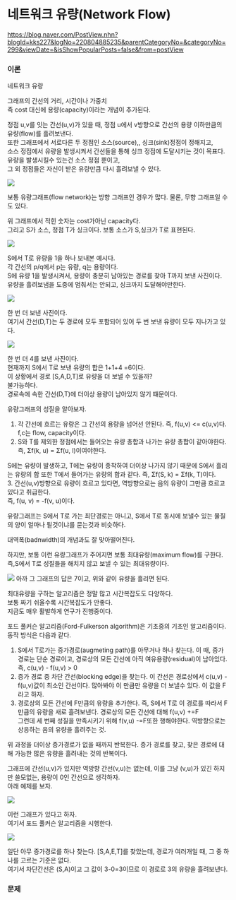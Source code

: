 # 네트워크 유량(Network Flow) 

https://blog.naver.com/PostView.nhn?blogId=kks227&logNo=220804885235&parentCategoryNo=&categoryNo=299&viewDate=&isShowPopularPosts=false&from=postView


### 이론

네트워크 유량  

그래프의 간선의 거리, 시간이나 가중치  
즉 cost 대신에 용량(capacity)이라는 개념이 추가된다.  

정점 u,v를 잇는 간선(u,v)가 있을 때, 정점 u에서 v방향으로 간선의 용량 이하만큼의 유량(flow)를 흘려보낸다.  
또한 그래프에서 서로다른 두 정점인 소스(source),, 싱크(sink)정점이 정해지고,  
소스 정점에서 유량을 발생시켜서 간선들을 통해 싱크 정점에 도달시키는 것이 목표다.  
유량을 발생시킬수 있는건 소스 정점 뿐이고,  
그 외 정점들은 자신이 받은 유량만큼 다시 흘려보낼 수 있다.  

![](../imgs/34/1.png)

보통 유량그래프(flow network)는 방향 그래프인 경우가 많다. 물론, 무향 그래프일 수도 있다.  

위 그래프에서 적힌 숫자는 cost가아닌 capacity다.  
그리고 S가 소스, 정점 T가 싱크이다. 보통 소스가 S,싱크가 T로 표현된다.  

![](../imgs/34/2.png)

S에서 T로 유량을 1을 하나 보내본 예시다.  
각 간선의 p/q에서 p는 유량, q는 용량이다.  
S에 유량 1을 발생시켜서, 용량이 충분히 남아있는 경로를 찾아 T까지 보낸 사진이다.  
유량을 흘려보냄을 도중에 멈춰서는 안되고, 싱크까지 도달해야만한다.  

![](../imgs/34/3.png)

한 번 더 보낸 사진이다.  
여기서 간선(D,T)는 두 경로에 모두 포함되어 있어 두 번 보낸 유량이 모두 지나가고 있다.  

![](../imgs/34/4.png)

한 번 더 4를 보낸 사진이다.  
현재까지 S에서 T로 보낸 유량의 합은 1+1+4 =6이다.  
이 상황에서 경로 \[S,A,D,T]로 유량을 더 보낼 수 있을까?  
불가능하다.  
경로속에 속한 간선(D,T)에 더이상 용량이 남아있지 않기 떄문이다.  

유량그래프의 성질을 알아보자.  
1. 각 간선에 흐르는 유량은 그 간선의 용량을 넘어선 안된다. 즉, f(u,v) <= c(u,v)다.  
f,c는 flow, capacity이다.  
2. S와 T를 제외한 정점에서는 들어오는 유량 총합과 나가는 유량 총합이 같아야한다.  
즉, Σf(k, u) = Σf(u, l)이여야한다.  

S에는 유량이 발생하고, T에는 유량이 종착하여 더이상 나가지 않기 때문에 S에서 흘리는 유량의 합 또한 T에서 들어가는 유량의 합과 같다.
즉, Σf(S, k) = Σf(k, T)이다.  
3. 간선(u,v)방향으로 유량이 흐르고 있다면, 역방향으로는 음의 유량이 그만큼 흐르고 있다고 취급한다.  
즉, f(u, v) = -f(v, u)이다. 

유량그래프는 S에서 T로 가는 최단경로는 아니고, S에서 T로 동시에 보낼수 있는 물질의 양이 얼마나 될것이냐를 묻는것과 비슷하다.  

대역폭(badnwidth)의 개념과도 잘 맞아떨어진다.

하지만, 보통 이런 유량그래프가 주어지면 보통 최대유량(maximum flow)를 구한다.  
즉,S에서 T로 성질들을 해치지 않고 보낼 수 있는 최대유량이다.  

![](../imgs/34/5.png)
아까 그 그래프의 답은 7이고, 위와 같이 유량을 흘리면 된다.  

최대유량을 구하는 알고리즘은 정말 많고 시간복잡도도 다양하다.  
보통 짜기 쉬울수록 시간복잡도가 안좋다.  
지금도 매우 활발하게 연구가 진행중이다.  

포드 풀커슨 알고리즘(Ford-Fulkerson algorithm)은 기초중의 기초인 알고리즘이다.  
동작 방식은 다음과 같다.  

1. S에서 T로가는 증가경로(augmeting path)를 아무거나 하나 찾는다. 이 때, 증가 경로는 단순 경로이고, 경로상의 모든 간선에 아직 여유용량(residual)이 남아있다.  
즉, c(u,v) - f(u,v) > 0  
2. 증가 경로 중 차단 간선(blocking edge)을 찾는다. 이 간선은 경로상에서 c(u,v) - f(u,v)값이 최소인 간선이다. 많아봐야 이 만큼만 유량을 더 보낼수 있다. 이 값을 F라고 하자.  
3. 경로상의 모든 간선에 F만큼의 유량을 추가한다. 즉, S에서 T로 이 경로를 따라서 F만큼의 유량을 새로 흘려보낸다. 경로상의 모든 간선에 대해 f(u,v) +=F  
그런데 세 번째 성질을 만족시키기 위해 f(v,u) -=F또한 행해야한다. 역방향으로는 상응하는 음의 유량을 흘려주는 것.  

위 과정을 더이상 증가경로가 없을 때까지 반복한다. 증가 경로를 찾고, 찾은 경로에 대해 가능한 많은 유량을 흘려내는 것의 반복이다.  

그래프에 간선(u,v)가 있지만 역방향 간선(v,u)는 없는데, 이를 그냥 (v,u)가 있긴 하지만 쓸모없는, 용량이 0인 간선으로 생각하자.  
아래 예제를 보자.  

![](../imgs/34/5.png)

이런 그래프가 있다고 하자.  
여기서 포드 풀커슨 알고리즘을 시행한다.  

![](../imgs/34/6.png)

일단 아무 증가경로를 하나 찾는다.
\[S,A,E,T]를 찾았는데, 경로가 여러개일 때, 그 중 하나를 고르는 기준은 없다.  
여기서 차단간선은 (S,A)이고 그 값이 3-0=3이므로 이 경로로 3의 유량을 흘려보낸다.  




### 문제


<!-- 

***

<details>

<summary>

#### _3648번: 아이돌_

</summary>

```cpp

```

</details> 


-->